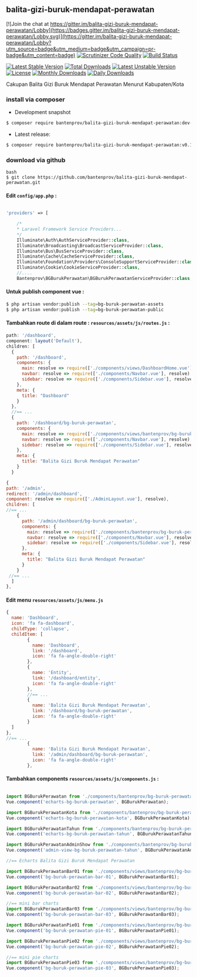 ## balita-gizi-buruk-mendapat-perawatan


[![Join the chat at https://gitter.im/balita-gizi-buruk-mendapat-perawatan/Lobby](https://badges.gitter.im/balita-gizi-buruk-mendapat-perawatan/Lobby.svg)](https://gitter.im/balita-gizi-buruk-mendapat-perawatan/Lobby?utm_source=badge&utm_medium=badge&utm_campaign=pr-badge&utm_content=badge)
[![Scrutinizer Code Quality](https://scrutinizer-ci.com/g/bantenprov/balita-gizi-buruk-mendapat-perawatan/badges/quality-score.png?b=master)](https://scrutinizer-ci.com/g/bantenprov/balita-gizi-buruk-mendapat-perawatan/?branch=master)
[![Build Status](https://scrutinizer-ci.com/g/bantenprov/balita-gizi-buruk-mendapat-perawatan/badges/build.png?b=master)](https://scrutinizer-ci.com/g/bantenprov/balita-gizi-buruk-mendapat-perawatan/build-status/master)


[![Latest Stable Version](https://poser.pugx.org/bantenprov/balita-gizi-buruk-mendapat-perawatan/v/stable)](https://packagist.org/packages/bantenprov/balita-gizi-buruk-mendapat-perawatan)
[![Total Downloads](https://poser.pugx.org/bantenprov/balita-gizi-buruk-mendapat-perawatan/downloads)](https://packagist.org/packages/bantenprov/balita-gizi-buruk-mendapat-perawatan)
[![Latest Unstable Version](https://poser.pugx.org/bantenprov/balita-gizi-buruk-mendapat-perawatan/v/unstable)](https://packagist.org/packages/bantenprov/balita-gizi-buruk-mendapat-perawatan)
[![License](https://poser.pugx.org/bantenprov/balita-gizi-buruk-mendapat-perawatan/license)](https://packagist.org/packages/bantenprov/balita-gizi-buruk-mendapat-perawatan)
[![Monthly Downloads](https://poser.pugx.org/bantenprov/balita-gizi-buruk-mendapat-perawatan/d/monthly)](https://packagist.org/packages/bantenprov/balita-gizi-buruk-mendapat-perawatan)
[![Daily Downloads](https://poser.pugx.org/bantenprov/balita-gizi-buruk-mendapat-perawatan/d/daily)](https://packagist.org/packages/bantenprov/balita-gizi-buruk-mendapat-perawatan)

Cakupan Balita Gizi Buruk Mendapat Perawatan Menurut Kabupaten/Kota

### install via composer

- Development snapshot
```bash
$ composer require bantenprov/balita-gizi-buruk-mendapat-perawatan:dev-master
```
- Latest release:

```bash
$ composer require bantenprov/balita-gizi-buruk-mendapat-perawatan:v0.1.0
```

### download via github
~~~
bash
$ git clone https://github.com/bantenprov/balita-gizi-buruk-mendapat-perawatan.git
~~~


#### Edit `config/app.php` :
```php

'providers' => [

    /*
    * Laravel Framework Service Providers...
    */
    Illuminate\Auth\AuthServiceProvider::class,
    Illuminate\Broadcasting\BroadcastServiceProvider::class,
    Illuminate\Bus\BusServiceProvider::class,
    Illuminate\Cache\CacheServiceProvider::class,
    Illuminate\Foundation\Providers\ConsoleSupportServiceProvider::class,
    Illuminate\Cookie\CookieServiceProvider::class,
    //....
    Bantenprov\BGBurukPerawatan\BGBurukPerawatanServiceProvider::class,

```

#### Untuk publish component vue :

```bash
$ php artisan vendor:publish --tag=bg-buruk-perawatan-assets
$ php artisan vendor:publish --tag=bg-buruk-perawatan-public
```
#### Tambahkan route di dalam route : `resources/assets/js/routes.js` :

```javascript
path: '/dashboard',
component: layout('Default'),
children: [
  {
    path: '/dashboard',
    components: {
      main: resolve => require(['./components/views/DashboardHome.vue'], resolve),
      navbar: resolve => require(['./components/Navbar.vue'], resolve),
      sidebar: resolve => require(['./components/Sidebar.vue'], resolve)
    },
    meta: {
      title: "Dashboard"
    }
  },
  //== ...
  {
    path: '/dashboard/bg-buruk-perawatan',
    components: {
      main: resolve => require(['./components/views/bantenprov/bg-buruk-perawatan/DashboardBGBurukPerawatan.vue'], resolve),
      navbar: resolve => require(['./components/Navbar.vue'], resolve),
      sidebar: resolve => require(['./components/Sidebar.vue'], resolve)
    },
    meta: {
      title: "Balita Gizi Buruk Mendapat Perawatan"
    }
  }
```

```javascript
{
path: '/admin',
redirect: '/admin/dashboard',
component: resolve => require(['./AdminLayout.vue'], resolve),
children: [
//== ...
    {
      path: '/admin/dashboard/bg-buruk-perawatan',
      components: {
        main: resolve => require(['./components/bantenprov/bg-buruk-perawatan/BGBurukPerawatanAdmin.show.vue'], resolve),
        navbar: resolve => require(['./components/Navbar.vue'], resolve),
        sidebar: resolve => require(['./components/Sidebar.vue'], resolve)
      },
      meta: {
        title: "Balita Gizi Buruk Mendapat Perawatan"
      }
    }
 //== ...   
  ]
},

```
#### Edit menu `resources/assets/js/menu.js`

```javascript
{
  name: 'Dashboard',
  icon: 'fa fa-dashboard',
  childType: 'collapse',
  childItem: [
        {
          name: 'Dashboard',
          link: '/dashboard',
          icon: 'fa fa-angle-double-right'
        },
        {
          name: 'Entity',
          link: '/dashboard/entity',
          icon: 'fa fa-angle-double-right'
        },
        //== ...
        {
          name: 'Balita Gizi Buruk Mendapat Perawatan',
          link: '/dashboard/bg-buruk-perawatan',
          icon: 'fa fa-angle-double-right'
        }
  ]
},
//== ...
        {
          name: 'Balita Gizi Buruk Mendapat Perawatan',
          link: '/admin/dashboard/bg-buruk-perawatan',
          icon: 'fa fa-angle-double-right'
        },
```

#### Tambahkan components `resources/assets/js/components.js` :

```javascript

import BGBurukPerawatan from './components/bantenprov/bg-buruk-perawatan/BGBurukPerawatan.chart.vue';
Vue.component('echarts-bg-buruk-perawatan', BGBurukPerawatan);

import BGBurukPerawatanKota from './components/bantenprov/bg-buruk-perawatan/BGBurukPerawatanKota.chart.vue';
Vue.component('echarts-bg-buruk-perawatan-kota', BGBurukPerawatanKota);

import BGBurukPerawatanTahun from './components/bantenprov/bg-buruk-perawatan/BGBurukPerawatanTahun.chart.vue';
Vue.component('echarts-bg-buruk-perawatan-tahun', BGBurukPerawatanTahun);

import BGBurukPerawatanAdminShow from './components/bantenprov/bg-buruk-perawatan/BGBurukPerawatanAdmin.show.vue';
Vue.component('admin-view-bg-buruk-perawatan-tahun', BGBurukPerawatanAdminShow);

//== Echarts Balita Gizi Buruk Mendapat Perawatan

import BGBurukPerawatanBar01 from './components/views/bantenprov/bg-buruk-perawatan/BGBurukPerawatanBar01.vue';
Vue.component('bg-buruk-perawatan-bar-01', BGBurukPerawatanBar01);

import BGBurukPerawatanBar02 from './components/views/bantenprov/bg-buruk-perawatan/BGBurukPerawatanBar02.vue';
Vue.component('bg-buruk-perawatan-bar-02', BGBurukPerawatanBar02);

//== mini bar charts
import BGBurukPerawatanBar03 from './components/views/bantenprov/bg-buruk-perawatan/BGBurukPerawatanBar03.vue';
Vue.component('bg-buruk-perawatan-bar-03', BGBurukPerawatanBar03);

import BGBurukPerawatanPie01 from './components/views/bantenprov/bg-buruk-perawatan/BGBurukPerawatanPie01.vue';
Vue.component('bg-buruk-perawatan-pie-01', BGBurukPerawatanPie01);

import BGBurukPerawatanPie02 from './components/views/bantenprov/bg-buruk-perawatan/BGBurukPerawatanPie02.vue';
Vue.component('bg-buruk-perawatan-pie-02', BGBurukPerawatanPie02);

//== mini pie charts
import BGBurukPerawatanPie03 from './components/views/bantenprov/bg-buruk-perawatan/BGBurukPerawatanPie03.vue';
Vue.component('bg-buruk-perawatan-pie-03', BGBurukPerawatanPie03);
```

